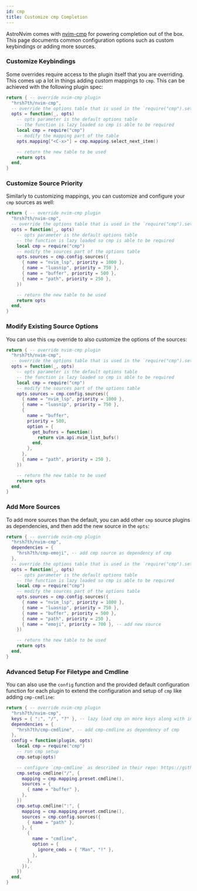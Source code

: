 ```yaml
---
id: cmp
title: Customize cmp Completion
---
```


AstroNvim comes with [nvim-cmp](https://github.com/hrsh7th/nvim-cmp) for powering completion out of the box. This page documents common configuration options such as custom keybindings or adding more sources.

### Customize Keybindings

Some overrides require access to the plugin itself that you are overriding. This comes up a lot in things adding custom mappings to `cmp`. This can be achieved with the following plugin spec:

```lua
return { -- override nvim-cmp plugin
  "hrsh7th/nvim-cmp",
  -- override the options table that is used in the `require("cmp").setup()` call
  opts = function(_, opts)
    -- opts parameter is the default options table
    -- the function is lazy loaded so cmp is able to be required
    local cmp = require("cmp")
    -- modify the mapping part of the table
    opts.mapping["<C-x>"] = cmp.mapping.select_next_item()

    -- return the new table to be used
    return opts
  end,
}
```

### Customize Source Priority

Similarly to customizing mappings, you can customize and configure your `cmp` sources as well:

```lua
return { -- override nvim-cmp plugin
  "hrsh7th/nvim-cmp",
  -- override the options table that is used in the `require("cmp").setup()` call
  opts = function(_, opts)
    -- opts parameter is the default options table
    -- the function is lazy loaded so cmp is able to be required
    local cmp = require("cmp")
    -- modify the sources part of the options table
    opts.sources = cmp.config.sources({
      { name = "nvim_lsp", priority = 1000 },
      { name = "luasnip", priority = 750 },
      { name = "buffer", priority = 500 },
      { name = "path", priority = 250 },
    })

    -- return the new table to be used
    return opts
  end,
}
```

### Modify Existing Source Options

You can use this `cmp` override to also customize the options of the sources:

```lua
return { -- override nvim-cmp plugin
  "hrsh7th/nvim-cmp",
  -- override the options table that is used in the `require("cmp").setup()` call
  opts = function(_, opts)
    -- opts parameter is the default options table
    -- the function is lazy loaded so cmp is able to be required
    local cmp = require("cmp")
    -- modify the sources part of the options table
    opts.sources = cmp.config.sources({
      { name = "nvim_lsp", priority = 1000 },
      { name = "luasnip", priority = 750 },
      {
        name = "buffer",
        priority = 500,
        option = {
          get_bufnrs = function()
            return vim.api.nvim_list_bufs()
          end,
        },
      },
      { name = "path", priority = 250 },
    })

    -- return the new table to be used
    return opts
  end,
}
```

### Add More Sources

To add more sources than the default, you can add other `cmp` source plugins as dependencies, and then add the new source in the `opts`:

```lua
return { -- override nvim-cmp plugin
  "hrsh7th/nvim-cmp",
  dependencies = {
    "hrsh7th/cmp-emoji", -- add cmp source as dependency of cmp
  },
  -- override the options table that is used in the `require("cmp").setup()` call
  opts = function(_, opts)
    -- opts parameter is the default options table
    -- the function is lazy loaded so cmp is able to be required
    local cmp = require("cmp")
    -- modify the sources part of the options table
    opts.sources = cmp.config.sources({
      { name = "nvim_lsp", priority = 1000 },
      { name = "luasnip", priority = 750 },
      { name = "buffer", priority = 500 },
      { name = "path", priority = 250 },
      { name = "emoji", priority = 700 }, -- add new source
    })

    -- return the new table to be used
    return opts
  end,
}
```

### Advanced Setup For Filetype and Cmdline

You can also use the `config` function and the provided default configuration function for each plugin to extend the configuration and setup of `cmp` like adding `cmp-cmdline`:

```lua
return { -- override nvim-cmp plugin
  "hrsh7th/nvim-cmp",
  keys = { ":", "/", "?" }, -- lazy load cmp on more keys along with insert mode
  dependencies = {
    "hrsh7th/cmp-cmdline", -- add cmp-cmdline as dependency of cmp
  },
  config = function(plugin, opts)
    local cmp = require("cmp")
    -- run cmp setup
    cmp.setup(opts)

    -- configure `cmp-cmdline` as described in their repo: https://github.com/hrsh7th/cmp-cmdline#setup
    cmp.setup.cmdline("/", {
      mapping = cmp.mapping.preset.cmdline(),
      sources = {
        { name = "buffer" },
      },
    })
    cmp.setup.cmdline(":", {
      mapping = cmp.mapping.preset.cmdline(),
      sources = cmp.config.sources({
        { name = "path" },
      }, {
        {
          name = "cmdline",
          option = {
            ignore_cmds = { "Man", "!" },
          },
        },
      }),
    })
  end,
}
```
